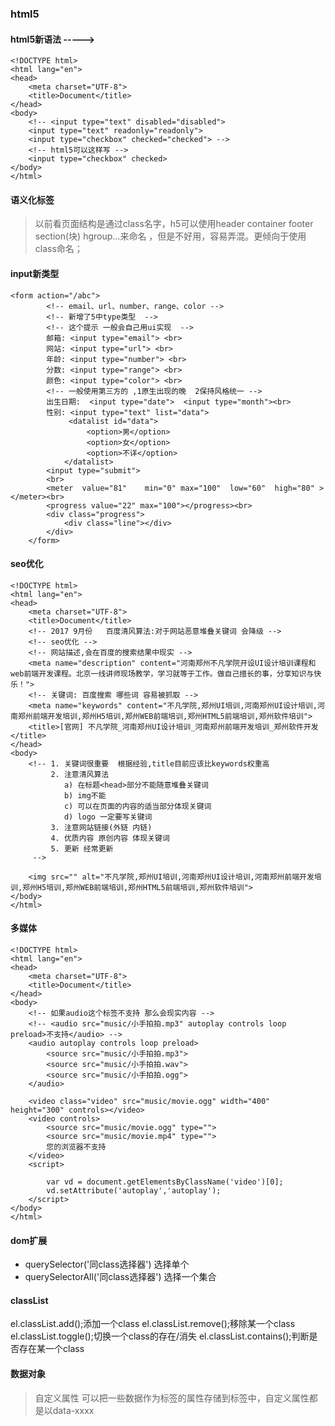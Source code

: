 ### html5
#### html5新语法 ----->

```
<!DOCTYPE html>
<html lang="en">
<head>
	<meta charset="UTF-8">
	<title>Document</title>
</head>
<body>
	<!-- <input type="text" disabled="disabled">
	<input type="text" readonly="readonly">
	<input type="checkbox" checked="checked"> -->
	<!-- html5可以这样写 -->
	<input type="checkbox" checked>
</body>
</html>
```

#### 语义化标签

> 以前看页面结构是通过class名字，h5可以使用header container footer section(块) hgroup...来命名
，但是不好用，容易弄混。更倾向于使用class命名；

#### input新类型

```
<form action="/abc">
		<!-- email、url、number、range、color -->
		<!-- 新增了5中type类型  -->
		<!-- 这个提示 一般会自己用ui实现  -->
		邮箱: <input type="email"> <br>
		网站: <input type="url"> <br>
		年龄: <input type="number"> <br>
		分数: <input type="range"> <br>
		颜色: <input type="color"> <br>
		<!-- 一般使用第三方的 ,1原生出现的晚  2保持风格统一 -->
		出生日期:  <input type="date">  <input type="month"><br>
		性别: <input type="text" list="data">
			 <datalist id="data">
				 <option>男</option>
				 <option>女</option>
				 <option>不详</option>
			</datalist>
		<input type="submit">
		<br>
		<meter  value="81"    min="0" max="100"  low="60"  high="80" ></meter><br>
		<progress value="22" max="100"></progress><br>
		<div class="progress">
			<div class="line"></div>
		</div>
	</form>
```


#### seo优化

```
<!DOCTYPE html>
<html lang="en">
<head>
	<meta charset="UTF-8">
	<title>Document</title>
	<!-- 2017 9月份   百度清风算法:对于网站恶意堆叠关键词 会降级 -->
	<!-- seo优化 -->
	<!-- 网站描述,会在百度的搜索结果中现实 -->
	<meta name="description" content="河南郑州不凡学院开设UI设计培训课程和web前端开发课程。北京一线讲师现场教学，学习就等于工作。做自己擅长的事，分享知识与快乐！">
    <!-- 关键词: 百度搜索 哪些词 容易被抓取 -->
    <meta name="keywords" content="不凡学院,郑州UI培训,河南郑州UI设计培训,河南郑州前端开发培训,郑州H5培训,郑州WEB前端培训,郑州HTML5前端培训,郑州软件培训">
    <title>[官网] 不凡学院_河南郑州UI设计培训_河南郑州前端开发培训_郑州软件开发</title>
</head>
<body>
	<!-- 1. 关键词很重要  根据经验,title目前应该比keywords权重高
		 2. 注意清风算法
		 	a) 在标题<head>部分不能随意堆叠关键词
		 	b) img不能
		 	c) 可以在页面的内容的适当部分体现关键词
		 	d) logo 一定要写关键词
	 	 3. 注意网站链接(外链 内链)
	 	 4. 优质内容 原创内容 体现关键词
	 	 5. 更新 经常更新
	 -->

	<img src="" alt="不凡学院,郑州UI培训,河南郑州UI设计培训,河南郑州前端开发培训,郑州H5培训,郑州WEB前端培训,郑州HTML5前端培训,郑州软件培训">
</body>
</html>
```

#### 多媒体

```
<!DOCTYPE html>
<html lang="en">
<head>
	<meta charset="UTF-8">
	<title>Document</title>
</head>
<body>
	<!-- 如果audio这个标签不支持 那么会现实内容 -->
	<!-- <audio src="music/小手拍拍.mp3" autoplay controls loop preload>不支持</audio> -->
	<audio autoplay controls loop preload>
		<source src="music/小手拍拍.mp3">
		<source src="music/小手拍拍.wav">
		<source src="music/小手拍拍.ogg">
	</audio>

	<video class="video" src="music/movie.ogg" width="400" height="300" controls></video>
	<video controls>
		<source src="music/movie.ogg" type="">
		<source src="music/movie.mp4" type="">
		您的浏览器不支持
	</video>
	<script>

		var vd = document.getElementsByClassName('video')[0];
		vd.setAttribute('autoplay','autoplay');
	</script>
</body>
</html>

```

#### dom扩展

* querySelector('同class选择器')  选择单个
* querySelectorAll('同class选择器')  选择一个集合

#### classList

el.classList.add();添加一个class
el.classList.remove();移除某一个class
el.classList.toggle();切换一个class的存在/消失
el.classList.contains();判断是否存在某一个class

#### 数据对象
> 自定义属性 可以把一些数据作为标签的属性存储到标签中，自定义属性都是以data-xxxx
